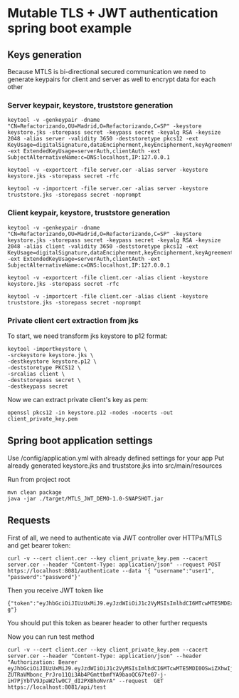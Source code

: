 # Mutable TLS + JWT authentication spring boot example

## Keys generation

Because MTLS is bi-directional secured communication 
we need to generate keypairs for client and server as well to encrypt data for each other

### Server keypair, keystore, truststore generation

    keytool -v -genkeypair -dname "CN=Refactorizando,OU=Madrid,O=Refactorizando,C=SP" -keystore keystore.jks -storepass secret -keypass secret -keyalg RSA -keysize 2048 -alias server -validity 3650 -deststoretype pkcs12 -ext KeyUsage=digitalSignature,dataEncipherment,keyEncipherment,keyAgreement -ext ExtendedKeyUsage=serverAuth,clientAuth -ext SubjectAlternativeName:c=DNS:localhost,IP:127.0.0.1

    keytool -v -exportcert -file server.cer -alias server -keystore keystore.jks -storepass secret -rfc

    keytool -v -importcert -file server.cer -alias server -keystore truststore.jks -storepass secret -noprompt

### Client keypair, keystore, truststore generation 

    keytool -v -genkeypair -dname "CN=Refactorizando,OU=Madrid,O=Refactorizando,C=SP" -keystore keystore.jks -storepass secret -keypass secret -keyalg RSA -keysize 2048 -alias client -validity 3650 -deststoretype pkcs12 -ext KeyUsage=digitalSignature,dataEncipherment,keyEncipherment,keyAgreement -ext ExtendedKeyUsage=serverAuth,clientAuth -ext SubjectAlternativeName:c=DNS:localhost,IP:127.0.0.1

    keytool -v -exportcert -file client.cer -alias client -keystore keystore.jks -storepass secret -rfc

    keytool -v -importcert -file client.cer -alias client -keystore truststore.jks -storepass secret -noprompt

### Private client cert extraction from jks 

To start, we need transform jks keystore to p12 format:

    keytool -importkeystore \
    -srckeystore keystore.jks \
    -destkeystore keystore.p12 \
    -deststoretype PKCS12 \
    -srcalias client \
    -deststorepass secret \
    -destkeypass secret

Now we can extract private client's key as pem:

    openssl pkcs12 -in keystore.p12 -nodes -nocerts -out client_private_key.pem

## Spring boot application settings

Use /config/application.yml with already defined settings for your app
Put already generated keystore.jks and truststore.jks into src/main/resources

Run from project root

    mvn clean package
    java -jar ./target/MTLS_JWT_DEMO-1.0-SNAPSHOT.jar


## Requests

First of all, we need to authenticate via JWT controller over HTTPs/MTLS and get bearer token:

    curl -v --cert client.cer --key client_private_key.pem --cacert server.cer --header "Content-Type: application/json" --request POST https://localhost:8081/authenticate --data '{ "username":"user1", "password":"password"}'  

Then you receive JWT token like
    
    {"token":"eyJhbGciOiJIUzUxMiJ9.eyJzdWIiOiJ1c2VyMSIsImlhdCI6MTcwMTE5MDExMCwiZXhwIjoxNzAxMjA4MTEwfQ.3VOYkN5JbaxX7sxY5WV0L0wiaWhdIaXvY8BIV6dIdxnOMmh9R0UDFUIXXu10rIPyTfZmbCIdNYd3b5aWNyGL-g"}


You should put this token as bearer header to other further requests

Now you can run test method

    curl -v --cert client.cer --key client_private_key.pem --cacert server.cer --header "Content-Type: application/json" --header "Authorization: Bearer eyJhbGciOiJIUzUxMiJ9.eyJzdWIiOiJ1c2VyMSIsImlhdCI6MTcwMTE5MDI0OSwiZXhwIjoxNzAxMjA4MjQ5fQ.Nx-ZUTRaVMbonc_PrJro11Qi3Ab4PGmttbmfYA9baoQC67te07-j-iH7PjYbTV9JpaW2lw0C7_dI2PXBhoNvrA" --request  GET https://localhost:8081/api/test 
